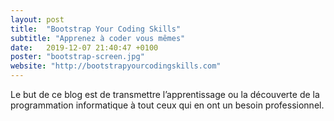 ```yaml
---
layout: post
title:  "Bootstrap Your Coding Skills"
subtitle: "Apprenez à coder vous mêmes"
date:   2019-12-07 21:40:47 +0100
poster: "bootstrap-screen.jpg"
website: "http://bootstrapyourcodingskills.com"
---
```


Le but de ce blog est de transmettre l’apprentissage ou la découverte de la programmation informatique à tout ceux qui en ont un besoin professionnel.